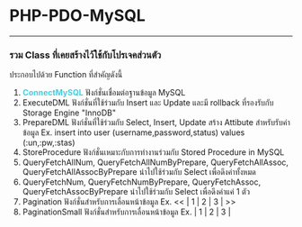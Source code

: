 # PHP-PDO-MySQL
<hr>
<h3>รวม Class ที่เคยสร้างไว้ใช้กับโปรเจคส่วนตัว</h3>
ประกอบไปด้วย Function ที่สำคัญดังนี้
<ol>
  <li><b style="color:#45CFDD">ConnectMySQL</b> ฟังก์ชั่นเชื่อมต่อฐานข้อมูล MySQL</li>
  <li>ExecuteDML ฟังก์ชั่นที่ใช้ร่วมกับ Insert และ Update และมี rollback ที่รองรับกับ Storage Engine "InnoDB"</li>  
  <li>PrepareDML ฟังก์ชั่นที่ใช้ร่วมกับ Select, Insert, Update สร้าง Attibute สำหรับรับค่าข้อมูล Ex. insert into user (username,password,status) values (:un,:pw,:stas)</li>
  <li>StoreProcedure ฟังก์ชั่นเหมาะกับการทำงานร่วมกับ Stored Procedure in MySQL</li>
  <li>QueryFetchAllNum, QueryFetchAllNumByPrepare, QueryFetchAllAssoc, QueryFetchAllAssocByPrepare นำไปใช้ร่วมกับ Select เพื่อดึงค่าทั้งหมด</li>
  <li>QueryFetchNum, QueryFetchNumByPrepare, QueryFetchAssoc, QueryFetchAssocByPrepare นำไปใช้ร่วมกับ Select เพื่อดึงค่าแค่ 1 ตัว</li>
  <li>Pagination ฟังก์ชั่นสำหรับการเลื่อนหน้าข้อมูล Ex. << | 1 | 2 | 3 | >> </li>
  <li>PaginationSmall ฟังก์ชั่นสำหรับการเลื่อนหน้าข้อมูล Ex. | 1 | 2 | 3 | </li>
</ol>
